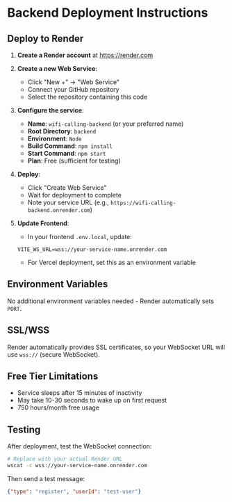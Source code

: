 # Backend Deployment Instructions

## Deploy to Render

1. **Create a Render account** at https://render.com

2. **Create a new Web Service**:
   - Click "New +" → "Web Service"
   - Connect your GitHub repository
   - Select the repository containing this code

3. **Configure the service**:
   - **Name**: `wifi-calling-backend` (or your preferred name)
   - **Root Directory**: `backend`
   - **Environment**: `Node`
   - **Build Command**: `npm install`
   - **Start Command**: `npm start`
   - **Plan**: Free (sufficient for testing)

4. **Deploy**:
   - Click "Create Web Service"
   - Wait for deployment to complete
   - Note your service URL (e.g., `https://wifi-calling-backend.onrender.com`)

5. **Update Frontend**:
   - In your frontend `.env.local`, update:
   ```
   VITE_WS_URL=wss://your-service-name.onrender.com
   ```
   - For Vercel deployment, set this as an environment variable

## Environment Variables

No additional environment variables needed - Render automatically sets `PORT`.

## SSL/WSS

Render automatically provides SSL certificates, so your WebSocket URL will use `wss://` (secure WebSocket).

## Free Tier Limitations

- Service sleeps after 15 minutes of inactivity
- May take 10-30 seconds to wake up on first request
- 750 hours/month free usage

## Testing

After deployment, test the WebSocket connection:
```bash
# Replace with your actual Render URL
wscat -c wss://your-service-name.onrender.com
```

Then send a test message:
```json
{"type": "register", "userId": "test-user"}
```
